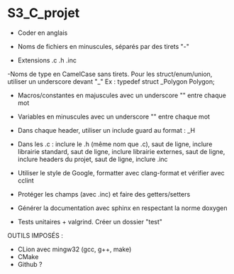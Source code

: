 # S3_C_projet

- Coder en anglais

- Noms de fichiers en minuscules, séparés par des tirets "-"
- Extensions .c .h .inc

-Noms de type en CamelCase sans tirets. Pour les struct/enum/union, utiliser un underscore devant "_"
  Ex : typedef struct _Polygon Polygon;

- Macros/constantes en majuscules avec un underscore "" entre chaque mot

- Variables en minuscules avec un underscore "" entre chaque mot

- Dans chaque header, utiliser un include guard au format :
           <nom du projet><chemin><nom header>_H

- Dans les .c : inclure le .h (même nom que .c), saut de ligne, inclure librairie standard, saut de ligne, inclure librairie externes, saut de ligne, inclure headers du projet, saut de ligne, inclure .inc

- Utiliser le style de Google, formatter avec clang-format et vérifier avec cclint

- Protéger les champs (avec .inc) et faire des getters/setters

- Générer la documentation avec sphinx en respectant la norme doxygen

- Tests unitaires + valgrind. Créer un dossier "test"

OUTILS IMPOSÉS :
- CLion avec mingw32 (gcc, g++, make)
- CMake
- Github ?
